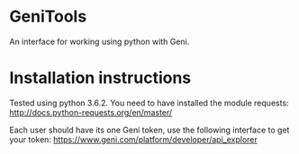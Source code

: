 # GeniTools
An interface for working using python with Geni.

# Installation instructions

Tested using python 3.6.2. You need to have installed the module requests: http://docs.python-requests.org/en/master/

Each user should have its one Geni token, use the following interface to get your token: https://www.geni.com/platform/developer/api_explorer
